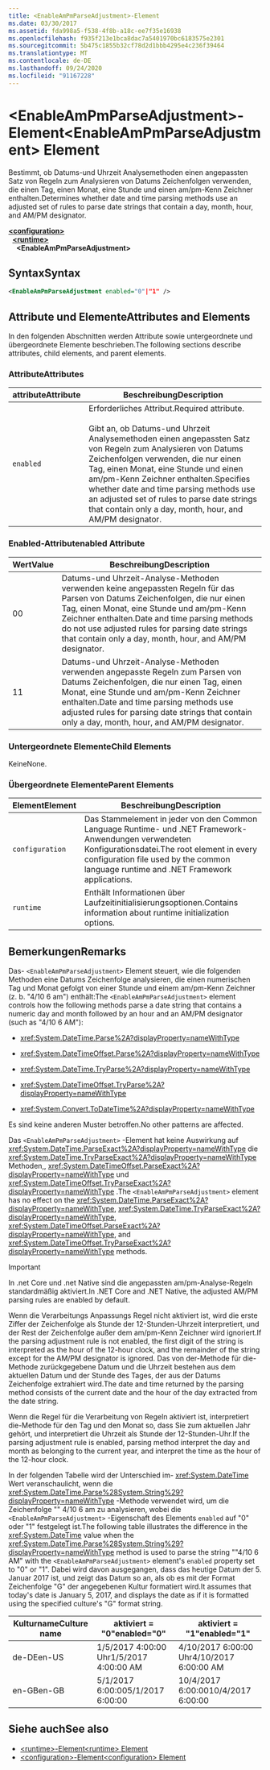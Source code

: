 ```yaml
---
title: <EnableAmPmParseAdjustment>-Element
ms.date: 03/30/2017
ms.assetid: fda998a5-f538-4f8b-a18c-ee7f35e16938
ms.openlocfilehash: f935f213e1bca8dac7a5401970bc6183575e2301
ms.sourcegitcommit: 5b475c1855b32cf78d2d1bbb4295e4c236f39464
ms.translationtype: MT
ms.contentlocale: de-DE
ms.lasthandoff: 09/24/2020
ms.locfileid: "91167228"
---
```

# <a name="enableampmparseadjustment-element"></a><span data-ttu-id="d8163-102">\<EnableAmPmParseAdjustment>-Element</span><span class="sxs-lookup"><span data-stu-id="d8163-102">\<EnableAmPmParseAdjustment> Element</span></span>

<span data-ttu-id="d8163-103">Bestimmt, ob Datums-und Uhrzeit Analysemethoden einen angepassten Satz von Regeln zum Analysieren von Datums Zeichenfolgen verwenden, die einen Tag, einen Monat, eine Stunde und einen am/pm-Kenn Zeichner enthalten.</span><span class="sxs-lookup"><span data-stu-id="d8163-103">Determines whether date and time parsing methods use an adjusted set of rules to parse date strings that contain a day, month, hour, and AM/PM designator.</span></span>  
  
[**\<configuration>**](../configuration-element.md)\
&nbsp;&nbsp;[**\<runtime>**](runtime-element.md)\
&nbsp;&nbsp;&nbsp;&nbsp;**\<EnableAmPmParseAdjustment>**  
  
## <a name="syntax"></a><span data-ttu-id="d8163-104">Syntax</span><span class="sxs-lookup"><span data-stu-id="d8163-104">Syntax</span></span>  
  
```xml  
<EnableAmPmParseAdjustment enabled="0"|"1" />  
```  
  
## <a name="attributes-and-elements"></a><span data-ttu-id="d8163-105">Attribute und Elemente</span><span class="sxs-lookup"><span data-stu-id="d8163-105">Attributes and Elements</span></span>  

 <span data-ttu-id="d8163-106">In den folgenden Abschnitten werden Attribute sowie untergeordnete und übergeordnete Elemente beschrieben.</span><span class="sxs-lookup"><span data-stu-id="d8163-106">The following sections describe attributes, child elements, and parent elements.</span></span>  
  
### <a name="attributes"></a><span data-ttu-id="d8163-107">Attribute</span><span class="sxs-lookup"><span data-stu-id="d8163-107">Attributes</span></span>  
  
|<span data-ttu-id="d8163-108">attribute</span><span class="sxs-lookup"><span data-stu-id="d8163-108">Attribute</span></span>|<span data-ttu-id="d8163-109">Beschreibung</span><span class="sxs-lookup"><span data-stu-id="d8163-109">Description</span></span>|  
|---------------|-----------------|  
|`enabled`|<span data-ttu-id="d8163-110">Erforderliches Attribut.</span><span class="sxs-lookup"><span data-stu-id="d8163-110">Required attribute.</span></span><br /><br /> <span data-ttu-id="d8163-111">Gibt an, ob Datums-und Uhrzeit Analysemethoden einen angepassten Satz von Regeln zum Analysieren von Datums Zeichenfolgen verwenden, die nur einen Tag, einen Monat, eine Stunde und einen am/pm-Kenn Zeichner enthalten.</span><span class="sxs-lookup"><span data-stu-id="d8163-111">Specifies whether date and time parsing methods use an adjusted set of rules to parse date strings that contain only a day, month, hour, and AM/PM designator.</span></span>|  
  
### <a name="enabled-attribute"></a><span data-ttu-id="d8163-112">Enabled-Attribut</span><span class="sxs-lookup"><span data-stu-id="d8163-112">enabled Attribute</span></span>  
  
|<span data-ttu-id="d8163-113">Wert</span><span class="sxs-lookup"><span data-stu-id="d8163-113">Value</span></span>|<span data-ttu-id="d8163-114">Beschreibung</span><span class="sxs-lookup"><span data-stu-id="d8163-114">Description</span></span>|  
|-----------|-----------------|  
|<span data-ttu-id="d8163-115">0</span><span class="sxs-lookup"><span data-stu-id="d8163-115">0</span></span>|<span data-ttu-id="d8163-116">Datums-und Uhrzeit-Analyse-Methoden verwenden keine angepassten Regeln für das Parsen von Datums Zeichenfolgen, die nur einen Tag, einen Monat, eine Stunde und am/pm-Kenn Zeichner enthalten.</span><span class="sxs-lookup"><span data-stu-id="d8163-116">Date and time parsing methods do not use adjusted rules for parsing date strings that contain only a day, month, hour, and AM/PM designator.</span></span>|  
|<span data-ttu-id="d8163-117">1</span><span class="sxs-lookup"><span data-stu-id="d8163-117">1</span></span>|<span data-ttu-id="d8163-118">Datums-und Uhrzeit-Analyse-Methoden verwenden angepasste Regeln zum Parsen von Datums Zeichenfolgen, die nur einen Tag, einen Monat, eine Stunde und am/pm-Kenn Zeichner enthalten.</span><span class="sxs-lookup"><span data-stu-id="d8163-118">Date and time parsing methods use adjusted rules for parsing date strings that contain only a day, month, hour, and AM/PM designator.</span></span>|  
  
### <a name="child-elements"></a><span data-ttu-id="d8163-119">Untergeordnete Elemente</span><span class="sxs-lookup"><span data-stu-id="d8163-119">Child Elements</span></span>  

 <span data-ttu-id="d8163-120">Keine</span><span class="sxs-lookup"><span data-stu-id="d8163-120">None.</span></span>  
  
### <a name="parent-elements"></a><span data-ttu-id="d8163-121">Übergeordnete Elemente</span><span class="sxs-lookup"><span data-stu-id="d8163-121">Parent Elements</span></span>  
  
|<span data-ttu-id="d8163-122">Element</span><span class="sxs-lookup"><span data-stu-id="d8163-122">Element</span></span>|<span data-ttu-id="d8163-123">Beschreibung</span><span class="sxs-lookup"><span data-stu-id="d8163-123">Description</span></span>|  
|-------------|-----------------|  
|`configuration`|<span data-ttu-id="d8163-124">Das Stammelement in jeder von den Common Language Runtime- und .NET Framework-Anwendungen verwendeten Konfigurationsdatei.</span><span class="sxs-lookup"><span data-stu-id="d8163-124">The root element in every configuration file used by the common language runtime and .NET Framework applications.</span></span>|  
|`runtime`|<span data-ttu-id="d8163-125">Enthält Informationen über Laufzeitinitialisierungsoptionen.</span><span class="sxs-lookup"><span data-stu-id="d8163-125">Contains information about runtime initialization options.</span></span>|  
  
## <a name="remarks"></a><span data-ttu-id="d8163-126">Bemerkungen</span><span class="sxs-lookup"><span data-stu-id="d8163-126">Remarks</span></span>  

 <span data-ttu-id="d8163-127">Das- `<EnableAmPmParseAdjustment>` Element steuert, wie die folgenden Methoden eine Datums Zeichenfolge analysieren, die einen numerischen Tag und Monat gefolgt von einer Stunde und einem am/pm-Kenn Zeichner (z. b. "4/10 6 am") enthält:</span><span class="sxs-lookup"><span data-stu-id="d8163-127">The `<EnableAmPmParseAdjustment>` element controls how the following methods parse a date string that contains a numeric day and month followed by an hour and an AM/PM designator (such as "4/10 6 AM"):</span></span>  
  
- <xref:System.DateTime.Parse%2A?displayProperty=nameWithType>  
  
- <xref:System.DateTimeOffset.Parse%2A?displayProperty=nameWithType>  
  
- <xref:System.DateTime.TryParse%2A?displayProperty=nameWithType>  
  
- <xref:System.DateTimeOffset.TryParse%2A?displayProperty=nameWithType>  
  
- <xref:System.Convert.ToDateTime%2A?displayProperty=nameWithType>  
  
 <span data-ttu-id="d8163-128">Es sind keine anderen Muster betroffen.</span><span class="sxs-lookup"><span data-stu-id="d8163-128">No other patterns are affected.</span></span>  
  
 <span data-ttu-id="d8163-129">Das `<EnableAmPmParseAdjustment>` -Element hat keine Auswirkung auf  <xref:System.DateTime.ParseExact%2A?displayProperty=nameWithType> die  <xref:System.DateTime.TryParseExact%2A?displayProperty=nameWithType> Methoden,, <xref:System.DateTimeOffset.ParseExact%2A?displayProperty=nameWithType> und <xref:System.DateTimeOffset.TryParseExact%2A?displayProperty=nameWithType> .</span><span class="sxs-lookup"><span data-stu-id="d8163-129">The `<EnableAmPmParseAdjustment>` element has no effect on the  <xref:System.DateTime.ParseExact%2A?displayProperty=nameWithType>,  <xref:System.DateTime.TryParseExact%2A?displayProperty=nameWithType>, <xref:System.DateTimeOffset.ParseExact%2A?displayProperty=nameWithType>, and <xref:System.DateTimeOffset.TryParseExact%2A?displayProperty=nameWithType> methods.</span></span>  
  
> [!IMPORTANT]
> <span data-ttu-id="d8163-130">In .net Core und .net Native sind die angepassten am/pm-Analyse-Regeln standardmäßig aktiviert.</span><span class="sxs-lookup"><span data-stu-id="d8163-130">In .NET Core and .NET Native, the adjusted AM/PM parsing rules are enabled by default.</span></span>  
  
 <span data-ttu-id="d8163-131">Wenn die Verarbeitungs Anpassungs Regel nicht aktiviert ist, wird die erste Ziffer der Zeichenfolge als Stunde der 12-Stunden-Uhrzeit interpretiert, und der Rest der Zeichenfolge außer dem am/pm-Kenn Zeichner wird ignoriert.</span><span class="sxs-lookup"><span data-stu-id="d8163-131">If the parsing adjustment rule is not enabled, the first digit of the string is interpreted as the hour of the 12-hour clock, and the remainder of the string except for the AM/PM designator is ignored.</span></span> <span data-ttu-id="d8163-132">Das von der-Methode für die-Methode zurückgegebene Datum und die Uhrzeit bestehen aus dem aktuellen Datum und der Stunde des Tages, der aus der Datums Zeichenfolge extrahiert wird.</span><span class="sxs-lookup"><span data-stu-id="d8163-132">The date and time returned by the parsing method consists of the current date and the hour of the day extracted from the date string.</span></span>  
  
 <span data-ttu-id="d8163-133">Wenn die Regel für die Verarbeitung von Regeln aktiviert ist, interpretiert die-Methode für den Tag und den Monat so, dass Sie zum aktuellen Jahr gehört, und interpretiert die Uhrzeit als Stunde der 12-Stunden-Uhr.</span><span class="sxs-lookup"><span data-stu-id="d8163-133">If the parsing adjustment rule is enabled, parsing method interpret the day and month as belonging to the current year, and interpret the time as the hour of the 12-hour clock.</span></span>  
  
 <span data-ttu-id="d8163-134">In der folgenden Tabelle wird der Unterschied im- <xref:System.DateTime> Wert veranschaulicht, wenn die <xref:System.DateTime.Parse%28System.String%29?displayProperty=nameWithType> -Methode verwendet wird, um die Zeichenfolge "" 4/10 6 am zu analysieren, wobei die `<EnableAmPmParseAdjustment>` -Eigenschaft des Elements `enabled` auf "0" oder "1" festgelegt ist.</span><span class="sxs-lookup"><span data-stu-id="d8163-134">The following table illustrates the difference in the <xref:System.DateTime> value when the <xref:System.DateTime.Parse%28System.String%29?displayProperty=nameWithType> method is used to parse the string ""4/10 6 AM" with the `<EnableAmPmParseAdjustment>` element's `enabled` property  set to "0" or "1".</span></span> <span data-ttu-id="d8163-135">Dabei wird davon ausgegangen, dass das heutige Datum der 5. Januar 2017 ist, und zeigt das Datum so an, als ob es mit der Format Zeichenfolge "G" der angegebenen Kultur formatiert wird.</span><span class="sxs-lookup"><span data-stu-id="d8163-135">It assumes that today's date is January 5, 2017, and displays the date as if it is formatted using the specified culture's "G" format string.</span></span>  
  
|<span data-ttu-id="d8163-136">Kulturname</span><span class="sxs-lookup"><span data-stu-id="d8163-136">Culture name</span></span>|<span data-ttu-id="d8163-137">aktiviert = "0"</span><span class="sxs-lookup"><span data-stu-id="d8163-137">enabled="0"</span></span>|<span data-ttu-id="d8163-138">aktiviert = "1"</span><span class="sxs-lookup"><span data-stu-id="d8163-138">enabled="1"</span></span>|  
|------------------|------------------|------------------|  
|<span data-ttu-id="d8163-139">de-DE</span><span class="sxs-lookup"><span data-stu-id="d8163-139">en-US</span></span>|<span data-ttu-id="d8163-140">1/5/2017 4:00:00 Uhr</span><span class="sxs-lookup"><span data-stu-id="d8163-140">1/5/2017 4:00:00 AM</span></span>|<span data-ttu-id="d8163-141">4/10/2017 6:00:00 Uhr</span><span class="sxs-lookup"><span data-stu-id="d8163-141">4/10/2017 6:00:00 AM</span></span>|  
|<span data-ttu-id="d8163-142">en-GB</span><span class="sxs-lookup"><span data-stu-id="d8163-142">en-GB</span></span>|<span data-ttu-id="d8163-143">5/1/2017 6:00:00</span><span class="sxs-lookup"><span data-stu-id="d8163-143">5/1/2017 6:00:00</span></span>|<span data-ttu-id="d8163-144">10/4/2017 6:00:00</span><span class="sxs-lookup"><span data-stu-id="d8163-144">10/4/2017 6:00:00</span></span>|  
  
## <a name="see-also"></a><span data-ttu-id="d8163-145">Siehe auch</span><span class="sxs-lookup"><span data-stu-id="d8163-145">See also</span></span>

- [<span data-ttu-id="d8163-146">\<runtime>-Element</span><span class="sxs-lookup"><span data-stu-id="d8163-146">\<runtime> Element</span></span>](runtime-element.md)
- [<span data-ttu-id="d8163-147">\<configuration>-Element</span><span class="sxs-lookup"><span data-stu-id="d8163-147">\<configuration> Element</span></span>](../configuration-element.md)
